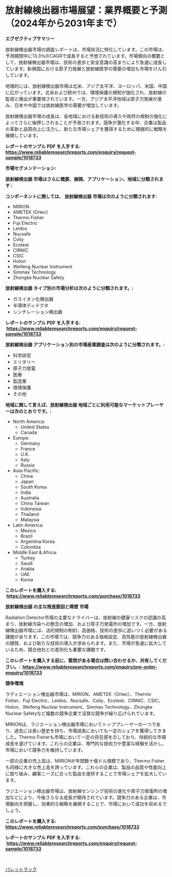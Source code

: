 <p><h1>放射線検出器市場展望：業界概要と予測（2024年から2031年まで）</h1></p><p><strong>エグゼクティブサマリー</strong></p>
<p><p>放射線検出器市場の調査レポートは、市場状況に特化しています。この市場は、予測期間中に13.3％のCAGRで成長すると予想されています。市場傾向の概要として、放射線検出器市場は、技術の進歩と安全意識の高まりにより急速に成長しています。新興国における原子力発展と放射線医学の需要の増加も市場をけん引しています。</p><p>地理的には、放射線検出器市場は北米、アジア太平洋、ヨーロッパ、米国、中国に広がっています。北米および欧州では、環境保護の規制が強化され、放射線の監視と検出が重要視されています。一方、アジア太平洋地域は原子力発展が進み、日本や中国では放射線医学の需要が増加しています。</p><p>放射線検出器市場の成長は、各地域における新技術の導入や政府の規制の強化によってさらに後押しされることが予測されます。競争が激化する中、企業は製品の革新と品質向上に注力し、新たな市場シェアを獲得するために積極的に戦略を展開しています。</p></p>
<p><strong>レポートのサンプル PDF を入手する: <a href="https://www.reliableresearchreports.com/enquiry/request-sample/1018733">https://www.reliableresearchreports.com/enquiry/request-sample/1018733</a></strong></p>
<p><strong>市場セグメンテーション:</strong></p>
<p><strong> 放射線検出器 市場はさらに概要、展開、アプリケーション、地域に分類されます :</strong></p>
<p><strong>コンポーネントに関しては、 放射線検出器 市場は次のように分類されます: &nbsp;</strong></p>
<p><ul><li>MIRION</li><li>AMETEK (Ortec)</li><li>Thermo Fisher</li><li>Fuji Electric</li><li>Leidos</li><li>Nucsafe</li><li>Coliy</li><li>Ecotest</li><li>CIRNIC</li><li>CSIC</li><li>Hoton</li><li>Weifeng Nuclear Instrument</li><li>Simmax Technology</li><li>Zhongke Nuclear Safety</li></ul></p>
<p><strong> 放射線検出器 タイプ別の市場分析は次のように分類されます。:</strong></p>
<p><ul><li>ガスイオン化検出器</li><li>半導体ディテクタ</li><li>シンチレーション検出器</li></ul></p>
<p><strong>レポートのサンプル PDF を入手する: &nbsp;<a href="https://www.reliableresearchreports.com/enquiry/request-sample/1018733">https://www.reliableresearchreports.com/enquiry/request-sample/1018733</a></strong></p>
<p><strong> 放射線検出器 アプリケーション別の市場産業調査は次のように分類されます。:</strong></p>
<p><ul><li>科学研究</li><li>ミリタリー</li><li>原子力発電</li><li>医療</li><li>製造業</li><li>環境保護</li><li>その他</li></ul></p>
<p><strong>地域に関して言えば、放射線検出器 地域ごとに利用可能なマーケットプレーヤーは次のとおりです。:</strong></p>
<p><ul>
    <li>
        North America:
        <ul>
            <li>United States</li>
            <li>Canada</li>
        </ul>
    </li>
    <li>
        Europe:
        <ul>
            <li>Germany</li>
            <li>France</li>
            <li>U.K.</li>
            <li>Italy</li>
            <li>Russia</li>
        </ul>
    </li>
    <li>
        Asia-Pacific:
        <ul>
            <li>China</li>
            <li>Japan</li>
            <li>South Korea</li>
            <li>India</li>
            <li>Australia</li>
            <li>China Taiwan</li>
            <li>Indonesia</li>
            <li>Thailand</li>
            <li>Malaysia</li>
        </ul>
    </li>
    <li>
        Latin America:
        <ul>
            <li>Mexico</li>
            <li>Brazil</li>
            <li>Argentina Korea</li>
            <li>Colombia</li>
        </ul>
    </li>
    <li>
        Middle East & Africa:
        <ul>
            <li>Turkey</li>
            <li>Saudi</li>
            <li>Arabia</li>
            <li>UAE</li>
            <li>Korea</li>
        </ul>
    </li>
    </ul></p>
<p><strong>このレポートを購入する: &nbsp;<a href="https://www.reliableresearchreports.com/purchase/1018733">https://www.reliableresearchreports.com/purchase/1018733</a></strong></p>
<p><strong>放射線検出器 の主な推進要因と障壁 市場</strong></p>
<p><p>Radiation Detector市場の主要なドライバーは、放射線の健康リスクの認識の高まり、放射線汚染への懸念の増加、および原子力発電所の増加です。一方、放射線検出器市場には、法的規制の制約、高価格、技術の進歩に追いつく必要がある課題があります。この市場では、競争力のある価格設定、高性能の放射線検出器の開発、および新たな技術の導入が求められます。また、市場が急速に拡大しているため、競合他社との差別化も重要な課題です。</p></p>
<p><strong>このレポートを購入する前に、質問がある場合は問い合わせるか、共有してください。:&nbsp; <a href="https://www.reliableresearchreports.com/enquiry/pre-order-enquiry/1018733">https://www.reliableresearchreports.com/enquiry/pre-order-enquiry/1018733</a></strong></p>
<p><strong>競争環境</strong></p>
<p><p>ラディエーション検出器市場は、MIRION、AMETEK（Ortec）、Thermo Fisher、Fuji Electric、Leidos、Nucsafe、Coliy、Ecotest、CIRNIC、CSIC、Hoton、Weifeng Nuclear Instrument、Simmax Technology、Zhongke Nuclear Safetyなど複数の競争企業で活発な競争が繰り広げられています。</p><p>MIRIONは、ラジエーション検出器市場においてトッププレーヤーの一つであり、過去には長い歴史を持ち、市場成長においても一定のシェアを獲得してきました。Thermo Fisherも市場において一定の存在感を示しており、持続的な市場成長を遂げています。これらの企業は、専門的な技術力や豊富な経験を活かし、市場において競争力を維持しています。</p><p>一部の企業の売上高は、MIRIONが年間数十億ドル規模であり、Thermo Fisherも同様に大きな売上高を誇っています。これらの企業は、製品の品質や性能向上に取り組み、顧客ニーズに合った製品を提供することで市場シェアを拡大しています。</p><p>ラジエーション検出器市場は、放射線センシング技術の進化や原子力発電所の増加などにより、今後さらなる成長が期待されています。競争力のある企業は、市場動向を把握し、効果的な戦略を展開することで、市場において成功を収めるでしょう。</p></p>
<p><strong>このレポートを購入する: &nbsp; <a href="https://www.reliableresearchreports.com/purchase/1018733">https://www.reliableresearchreports.com/purchase/1018733</a></strong></p>
<p><strong>レポートのサンプル PDF を入手する: &nbsp;<a href="https://www.reliableresearchreports.com/enquiry/request-sample/1018733">https://www.reliableresearchreports.com/enquiry/request-sample/1018733</a></strong><strong></strong></p>
<p>&nbsp;</p>
<p><p><a href="https://github.com/mohamedbakry57/Market-Research-Report-List-3/blob/main/667399315655.md">パレットラック</a></p></p>
